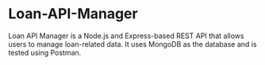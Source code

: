 # Loan-API-Manager
Loan API Manager is a Node.js and Express-based REST API that allows users to manage loan-related data. It uses MongoDB as the database and is tested using Postman.
